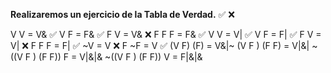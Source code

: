 ****Realizaremos un ejercicio de la Tabla de Verdad.****
 ✅  ❌

V V = V& ✅
V F = F&  ✅
F V = V& ❌ F
F F = F& ✅
V V = V| ✅
V F = F| ✅
F V = V| ❌  F
F F = F| ✅
~V = V  ❌ F
~F = V ✅
(V F) (F) = V&|~ 
(V F ) (F F) = V|&|
~((V F ) (F F)) F = V|&|& 
~((V F ) (F F)) V = F|&|&
